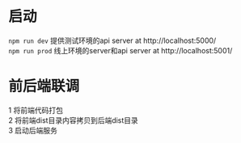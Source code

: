 # 启动
`npm run dev`   提供测试环境的api   server at http://localhost:5000/  
`npm run prod`   线上环境的server和api  server at http://localhost:5001/  


# 前后端联调
1 将前端代码打包  
2 将前端dist目录内容拷贝到后端dist目录  
3 启动后端服务  


